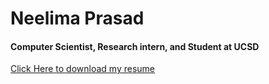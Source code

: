 
# Neelima Prasad

 #### Computer Scientist, Research intern, and Student at UCSD
[Click Here to download my resume](https://github.com/neelimagprasad/neelimagprasad/files/10419629/Neelima.Prasad.resume.pdf)
